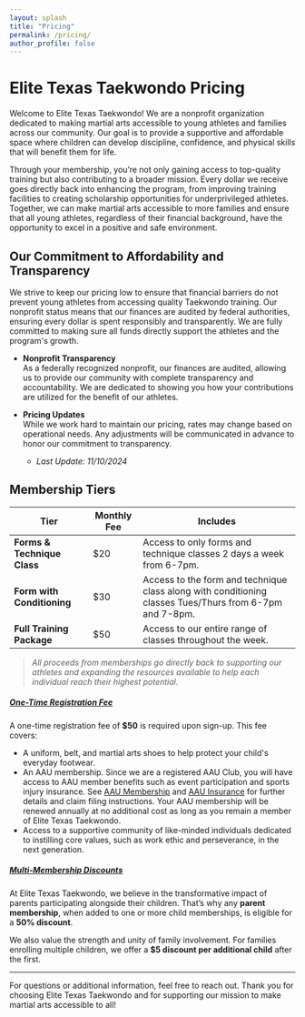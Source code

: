 ```yaml
---
layout: splash
title: "Pricing"
permalink: /pricing/
author_profile: false
---
```


# Elite Texas Taekwondo Pricing

Welcome to Elite Texas Taekwondo! We are a nonprofit organization dedicated to making martial arts accessible to young athletes and families across our community. Our goal is to provide a supportive and affordable space where children can develop discipline, confidence, and physical skills that will benefit them for life. 

Through your membership, you’re not only gaining access to top-quality training but also contributing to a broader mission. Every dollar we receive goes directly back into enhancing the program, from improving training facilities to creating scholarship opportunities for underprivileged athletes. Together, we can make martial arts accessible to more families and ensure that all young athletes, regardless of their financial background, have the opportunity to excel in a positive and safe environment.

## Our Commitment to Affordability and Transparency

We strive to keep our pricing low to ensure that financial barriers do not prevent young athletes from accessing quality Taekwondo training. Our nonprofit status means that our finances are audited by federal authorities, ensuring every dollar is spent responsibly and transparently. We are fully committed to making sure all funds directly support the athletes and the program's growth.

* **Nonprofit Transparency**  
  As a federally recognized nonprofit, our finances are audited, allowing us to provide our community with complete transparency and accountability. We are dedicated to showing you how your contributions are utilized for the benefit of our athletes.

* **Pricing Updates**  
  While we work hard to maintain our pricing, rates may change based on operational needs. Any adjustments will be communicated in advance to honor our commitment to transparency.
  - *Last Update: 11/10/2024*

## Membership Tiers

| Tier                       | Monthly Fee | Includes                                                                                                | 
|----------------------------|-------------|---------------------------------------------------------------------------------------------------------|
| **Forms & Technique Class**| $20         | Access to only forms and technique classes 2 days a week from 6-7pm.                                    |
| **Form with Conditioning** | $30         | Access to the form and technique class along with conditioning classes Tues/Thurs from 6-7pm and 7-8pm. |
| **Full Training Package**  | $50         | Access to our entire range of classes throughout the week.                                              |

> *All proceeds from memberships go directly back to supporting our athletes and expanding the resources available to help each individual reach their highest potential.*

##### <u>One-Time Registration Fee</u>

A one-time registration fee of **$50** is required upon sign-up. This fee covers:

- A uniform, belt, and martial arts shoes to help protect your child's everyday footwear.
- An AAU membership. Since we are a registered AAU Club, you will have access to AAU member benefits such as event participation and sports injury insurance. See [AAU Membership](https://aausports.org/Membership) and [AAU Insurance](https://aausports.org/Insurance) for further details and claim filing instructions. Your AAU membership will be renewed annually at no additional cost as long as you remain a member of Elite Texas Taekwondo.
- Access to a supportive community of like-minded individuals dedicated to instilling core values, such as work ethic and perseverance, in the next generation.

##### <u>Multi-Membership Discounts</u>

At Elite Texas Taekwondo, we believe in the transformative impact of parents participating alongside their children. That’s why any **parent membership**, when added to one or more child memberships, is eligible for a **50% discount**.

We also value the strength and unity of family involvement. For families enrolling multiple children, we offer a **$5 discount per additional child** after the first.

---

For questions or additional information, feel free to reach out. Thank you for choosing Elite Texas Taekwondo and for supporting our mission to make martial arts accessible to all!
